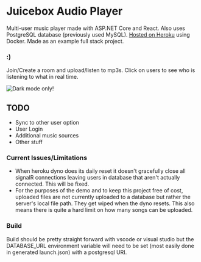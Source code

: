 # Juicebox Audio Player
Multi-user music player made with ASP.NET Core and React. Also uses PostgreSQL database (previously used MySQL). [Hosted on Heroku](http://jboxaudio.herokuapp.com) using Docker. Made as an example full stack project.
### :)

Join/Create a room and upload/listen to mp3s.
Click on users to see who is listening to what in real time.

![Dark mode only!](https://i.imgur.com/1Zo2pE3.png)

## TODO
- Sync to other user option
- User Login
- Additional music sources
- Other stuff

### Current Issues/Limitations
 - When heroku dyno does its daily reset it doesn't gracefully close all signalR connections leaving users in database that aren't actually connected. This will be fixed.
 - For the purposes of the demo and to keep this project free of cost, uploaded files are not currently uploaded to a database but rather the server's local file path. They get wiped when the dyno resets. This also means there is quite a hard limit on how many songs can be uploaded.

### Build
Build should be pretty straight forward with vscode or visual studio but the DATABASE_URL environment variable will need to be set (most easily done in generated launch.json) with a postgresql URI.

